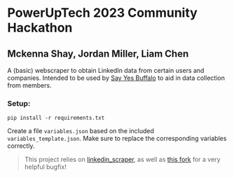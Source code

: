 # PowerUpTech 2023 Community Hackathon
## Mckenna Shay, Jordan Miller, Liam Chen

A (basic) webscraper to obtain LinkedIn data from certain users and companies. Intended to be used by [Say Yes Buffalo](https://sayyesbuffalo.org/) to aid in data collection from members. <br>

### Setup: 

```shell
pip install -r requirements.txt
```
Create a file `variables.json` based on the included `variables_template.json`. Make sure to replace the corresponding variables correctly. 


> This project relies on [linkedin_scraper](https://github.com/joeyism/linkedin_scraper), as well as [this fork](https://github.com/DA-Mena/linkedin_scraper) for a very helpful bugfix!
